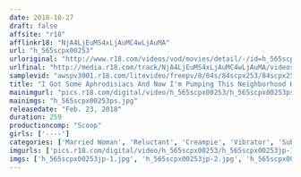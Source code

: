 ```yaml
---
date: 2018-10-27
draft: false
affsite: "r18"
afflinkr18: "NjA4LjEuMS4xLjAuMC4wLjAuMA"
url: "h_565scpx00253"
urloriginal: "http://www.r18.com/videos/vod/movies/detail/-/id=h_565scpx00253"
urlfinal: "http://media.r18.com/track/NjA4LjEuMS4xLjAuMC4wLjAuMA/videos/vod/movies/detail/-/id=h_565scpx00253"
samplevid: "awspv3001.r18.com/litevideo/freepv/8/84s/84scpx253/84scpx253_dmb_w.mp4"
title: "I Got Some Aphrodisiacs And Now I'm Pumping This Neighborhood Housewife With Some Raw Piston Pumping Quickie Action! She's Dripping From Both Holes And Cumming Her Brains Out As I Ejaculate Into Her Married Woman Pussy!!"
mainimgurl: "pics.r18.com/digital/video/h_565scpx00253/h_565scpx00253ps.jpg"
mainimgs: "h_565scpx00253ps.jpg"
releasedate: "Feb. 23, 2018"
duration: 259
productioncomp: "Scoop"
girls: ['----']
categories: ['Married Woman', 'Reluctant', 'Creampie', 'Vibrator', 'Substance Use', 'Over 4 Hours', 'Hi-Def']
imgurls: ['pics.r18.com/digital/video/h_565scpx00253/h_565scpx00253jp-1.jpg', 'pics.r18.com/digital/video/h_565scpx00253/h_565scpx00253jp-2.jpg', 'pics.r18.com/digital/video/h_565scpx00253/h_565scpx00253jp-3.jpg', 'pics.r18.com/digital/video/h_565scpx00253/h_565scpx00253jp-4.jpg', 'pics.r18.com/digital/video/h_565scpx00253/h_565scpx00253jp-5.jpg', 'pics.r18.com/digital/video/h_565scpx00253/h_565scpx00253jp-6.jpg', 'pics.r18.com/digital/video/h_565scpx00253/h_565scpx00253jp-7.jpg', 'pics.r18.com/digital/video/h_565scpx00253/h_565scpx00253jp-8.jpg', 'pics.r18.com/digital/video/h_565scpx00253/h_565scpx00253jp-9.jpg', 'pics.r18.com/digital/video/h_565scpx00253/h_565scpx00253jp-10.jpg', 'pics.r18.com/digital/video/h_565scpx00253/h_565scpx00253jp-11.jpg', 'pics.r18.com/digital/video/h_565scpx00253/h_565scpx00253jp-12.jpg', 'pics.r18.com/digital/video/h_565scpx00253/h_565scpx00253jp-13.jpg', 'pics.r18.com/digital/video/h_565scpx00253/h_565scpx00253jp-14.jpg', 'pics.r18.com/digital/video/h_565scpx00253/h_565scpx00253jp-15.jpg', 'pics.r18.com/digital/video/h_565scpx00253/h_565scpx00253jp-16.jpg', 'pics.r18.com/digital/video/h_565scpx00253/h_565scpx00253jp-17.jpg', 'pics.r18.com/digital/video/h_565scpx00253/h_565scpx00253jp-18.jpg', 'pics.r18.com/digital/video/h_565scpx00253/h_565scpx00253jp-19.jpg', 'pics.r18.com/digital/video/h_565scpx00253/h_565scpx00253jp-20.jpg']
imgs: ['h_565scpx00253jp-1.jpg', 'h_565scpx00253jp-2.jpg', 'h_565scpx00253jp-3.jpg', 'h_565scpx00253jp-4.jpg', 'h_565scpx00253jp-5.jpg', 'h_565scpx00253jp-6.jpg', 'h_565scpx00253jp-7.jpg', 'h_565scpx00253jp-8.jpg', 'h_565scpx00253jp-9.jpg', 'h_565scpx00253jp-10.jpg', 'h_565scpx00253jp-11.jpg', 'h_565scpx00253jp-12.jpg', 'h_565scpx00253jp-13.jpg', 'h_565scpx00253jp-14.jpg', 'h_565scpx00253jp-15.jpg', 'h_565scpx00253jp-16.jpg', 'h_565scpx00253jp-17.jpg', 'h_565scpx00253jp-18.jpg', 'h_565scpx00253jp-19.jpg', 'h_565scpx00253jp-20.jpg']
---
```


